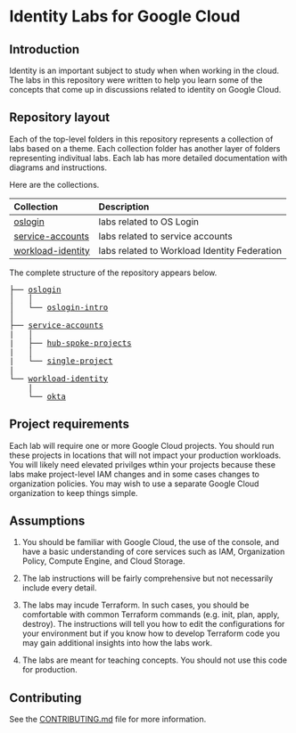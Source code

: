 # Identity Labs for Google Cloud

## Introduction

Identity is an important subject to study when when working in the cloud.
The labs in this repository were written to help you learn some of the concepts that come up in discussions
related to identity on Google Cloud.

## Repository layout

Each of the top-level folders in this repository represents a collection of labs based on a theme.
Each collection folder has another layer of folders representing indivitual labs.
Each lab has more detailed documentation with diagrams and instructions.

Here are the collections.

| Collection | Description |
| :--- | :--- |
| [oslogin](./oslogin/) | labs related to OS Login |
| [service-accounts](./service-accounts/) | labs related to service accounts |
| [workload-identity](./workload-identity/) | labs related to Workload Identity Federation |

The complete structure of the repository appears below.

<pre>
├── <a href="./oslogin" title="oslogin">oslogin</a>
│   │
│   └── <a href="./oslogin/oslogin-intro" title="oslogin-intro">oslogin-intro</a>
│
├── <a href="./service-accounts" title="service-accounts">service-accounts</a>
|   │
|   ├── <a href="./service-accounts/hub-spoke-projects" title="hub-spoke-projects">hub-spoke-projects</a>
|   │
|   └── <a href="./service-accounts/single-project" title="single-project">single-project</a>
|
└── <a href="./workload-identity" title="service-accounts">workload-identity</a>
    |
    └── <a href="./workload-identity/okta" title="okta">okta</a>
</pre>

## Project requirements

Each lab will require one or more Google Cloud projects.
You should run these projects in locations that will not impact your production workloads.
You will likely need elevated privilges wthin your projects because these labs make project-level IAM changes and in 
some cases changes to organization policies.
You may wish to use a separate Google Cloud organization to keep things simple.

## Assumptions

1. You should be familiar with Google Cloud, the use of the console, and have a basic understanding of core services such as IAM, Organization Policy, Compute Engine, and Cloud Storage.

1. The lab instructions will be fairly comprehensive but not necessarily include every detail.

1. The labs may incude Terraform.
In such cases, you should be comfortable with common Terraform commands (e.g. init, plan, apply, destroy).
The instructions will tell you how to edit the configurations for your environment but if you know how to develop Terraform code you may gain additional insights into how the labs work.

1. The labs are meant for teaching concepts.
You should not use this code for production.

## Contributing

See the [CONTRIBUTING.md](./CONTRIBUTING.md) file for more information.
